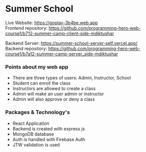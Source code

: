 <h1>Summer School</h1>

Live Website: https://goplay-3b4be.web.app
<br/>
Frontend repository: https://github.com/programming-hero-web-course1/b712-summer-camp-client-side-mdiktushar
<br/>

Backend Server: https://summer-school-server-self.vercel.app/
<br/>
Backend repository: https://github.com/programming-hero-web-course1/b7a12-summer-camp-server_side-mdiktushar
<br/>


<h3>Points about my web app</h3>
<ul>
    <li>There are three types of users: Admin, Instructor, School</li>
    <li>Student can enroll the class</li>
    <li>Instructors are allowed to create a class</li>
    <li>Admin will make an user admin or instructor</li>
    <li>Admin will also approve or deny a class</li>
</ul>

<h3>Packages & Technology's</h3>
<ul>
    <li>React Application</li>
    <li>Backend is created with express js</li>
    <li>MongoDB database</li>
    <li>Auth is handled with Firebase Auth</li>
    <li>JTW validation is used</li>
</ul>